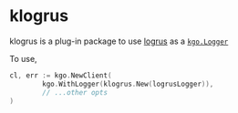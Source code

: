 klogrus
===

klogrus is a plug-in package to use [logrus](https://github.com/sirupsen/logrus) as a [`kgo.Logger`](https://pkg.go.dev/github.com/twmb/franz-go/pkg/kgo#Logger)

To use,

```go
cl, err := kgo.NewClient(
        kgo.WithLogger(klogrus.New(logrusLogger)),
        // ...other opts
)
```
